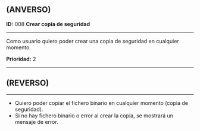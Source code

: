## **(ANVERSO)**  

**ID:** 008 **Crear copia de seguridad**

---
Como usuario quiero poder crear una copia de seguridad en cualquier momento.  

**Prioridad:** 2

---
## **(REVERSO)**

---
* Quiero poder copiar el fichero binario en cualquier momento (copia de seguridad).
* Si no hay fichero binario o error al crear la copia, se mostrará un mensaje de error.
